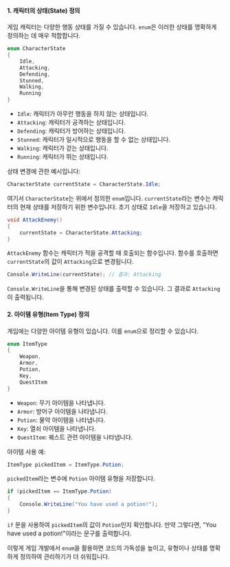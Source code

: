 #### **1. 캐릭터의 상태(State) 정의**

게임 캐릭터는 다양한 행동 상태를 가질 수 있습니다. `enum`은 이러한 상태를 명확하게 정의하는 데 매우 적합합니다.

```c#
enum CharacterState
{
    Idle,
    Attacking,
    Defending,
    Stunned,
    Walking,
    Running
}
```

- `Idle`: 캐릭터가 아무런 행동을 하지 않는 상태입니다.
- `Attacking`: 캐릭터가 공격하는 상태입니다.
- `Defending`: 캐릭터가 방어하는 상태입니다.
- `Stunned`: 캐릭터가 일시적으로 행동을 할 수 없는 상태입니다.
- `Walking`: 캐릭터가 걷는 상태입니다.
- `Running`: 캐릭터가 뛰는 상태입니다.

상태 변경에 관한 예시입니다:

```c#
CharacterState currentState = CharacterState.Idle;
```

여기서 `CharacterState`는 위에서 정의한 `enum`입니다. `currentState`라는 변수는 캐릭터의 현재 상태를 저장하기 위한 변수입니다. 초기 상태로 `Idle`을 저장하고 있습니다.

```c#
void AttackEnemy()
{
    currentState = CharacterState.Attacking;
}
```

`AttackEnemy` 함수는 캐릭터가 적을 공격할 때 호출되는 함수입니다. 함수를 호출하면 `currentState`의 값이 `Attacking`으로 변경됩니다.

```c#
Console.WriteLine(currentState); // 결과: Attacking
```

`Console.WriteLine`을 통해 변경된 상태를 출력할 수 있습니다. 그 결과로 `Attacking`이 출력됩니다.

#### **2. 아이템 유형(Item Type) 정의**

게임에는 다양한 아이템 유형이 있습니다. 이를 `enum`으로 정리할 수 있습니다.

```c#
enum ItemType
{
    Weapon,
    Armor,
    Potion,
    Key,
    QuestItem
}
```

- `Weapon`: 무기 아이템을 나타냅니다.
- `Armor`: 방어구 아이템을 나타냅니다.
- `Potion`: 물약 아이템을 나타냅니다.
- `Key`: 열쇠 아이템을 나타냅니다.
- `QuestItem`: 퀘스트 관련 아이템을 나타냅니다.

아이템 사용 예:

```c#
ItemType pickedItem = ItemType.Potion;
```

`pickedItem`라는 변수에 `Potion` 아이템 유형을 저장합니다.

```c#
if (pickedItem == ItemType.Potion)
{
    Console.WriteLine("You have used a potion!");
}
```

`if` 문을 사용하여 `pickedItem`의 값이 `Potion`인지 확인합니다. 만약 그렇다면, "You have used a potion!"이라는 문구를 출력합니다.

이렇게 게임 개발에서 `enum`을 활용하면 코드의 가독성을 높이고, 유형이나 상태를 명확하게 정의하여 관리하기가 더 쉬워집니다.